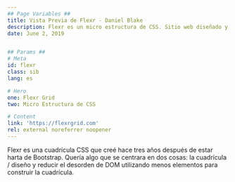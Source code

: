 ```yaml
---
## Page Variables ##
title: Vista Previa de Flexr - Daniel Blake
description: Flexr es un micro estructura de CSS. Sitio web diseñado y desarrollado por Daniel Blake.
date: June 2, 2019


## Params ##
# Meta
id: flexr
class: sib
lang: es

# Hero
one: Flexr Grid
two: Micro Estructura de CSS

# Content
link: 'https://flexrgrid.com'
rel: external noreferrer noopener
---
```


Flexr es una cuadrícula CSS que creé hace tres años después de estar harta de Bootstrap. Quería algo que se centrara en dos cosas: la cuadrícula / diseño y reducir el desorden de DOM utilizando menos elementos para construir la cuadrícula.
